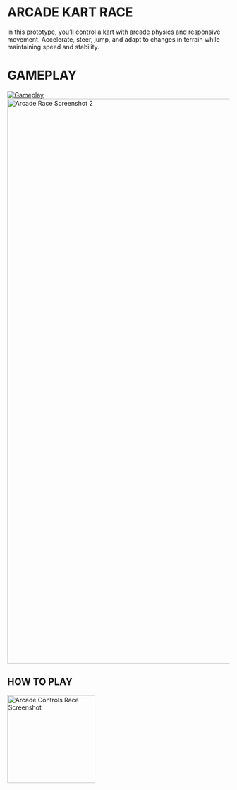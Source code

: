 # ARCADE KART RACE

In this prototype, you’ll control a kart with arcade physics and responsive movement. Accelerate, steer, jump, and adapt to changes in terrain while maintaining speed and stability.

# GAMEPLAY
[![Gameplay](http://img.youtube.com/vi/BLZvKmp4qqI/0.jpg)]([http://www.youtube.com/watch?v=YOUTUBE_VIDEO_ID_HERE](https://www.youtube.com/watch?v=BLZvKmp4qqI) "Arcade Race - JNeto")
<img width="1280" alt="Arcade Race Screenshot 2" src="https://github.com/user-attachments/assets/42a4c777-f1cc-48d3-89f4-fa7d61a6a7e7" />

## HOW TO PLAY

<img width="199" alt="Arcade Controls Race Screenshot" src="https://github.com/user-attachments/assets/01037604-afb5-4b3d-a2d4-ff5adc4f943f" />
